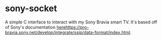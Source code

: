 # sony-socket
A simple C interface to interact with my Sony Bravia smart TV. It's based off of Sony's documentation [here](https://pro-bravia.sony.net/develop/integrate/ssip/data-format/index.html)https://pro-bravia.sony.net/develop/integrate/ssip/data-format/index.html.
